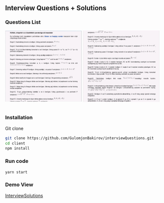 ## Interview Questions + Solutions

### Questions List
<div>
  
  <img align="center" src="./images/questions1.jpg" width="49%" alt="questions list 1" />
  <img  align="center" src="./images/questions2.jpg" width="49%" alt="questions list 2" />
</div>

<br />

### Installation

Git clone

```bash
git clone https://github.com/GulomjonBakirov/interviewQuestions.git
cd client
npm install
```

### Run code

```bash
yarn start
```

### Demo View

[InterviewSolutions](https://bakirovinterviewsolution.netlify.app/)

